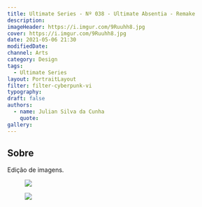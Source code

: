 ```yaml
---
title: Ultimate Series - Nº 038 - Ultimate Absentia - Remake
description:
imageHeader: https://i.imgur.com/9Ruuhh8.jpg
cover: https://i.imgur.com/9Ruuhh8.jpg
date: 2021-05-06 21:30
modifiedDate:
channel: Arts
category: Design
tags:
  - Ultimate Series
layout: PortraitLayout
filter: filter-cyberpunk-vi
typography:
draft: false
authors:
  - name: Julian Silva da Cunha
    quote:
gallery:
---
```


## Sobre

Edição de imagens.

<figure>
<img src="https://i.imgur.com/NMmJsbG.jpg" className="max-w-none mx-auto block"/>
</figure>

<figure>
<img src="https://i.imgur.com/9Ruuhh8.jpg" className="max-w-none mx-auto block"/>
</figure>
